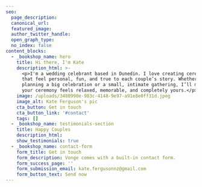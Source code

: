```yaml
---
seo:
  page_description:
  canonical_url:
  featured_image:
  author_twitter_handle:
  open_graph_type:
  no_index: false
content_blocks:
  - _bookshop_name: hero
    title: Hi there, I'm Kate
    description_html: >-
      <p>I'm a wedding celebrant based in Dunedin. I love creating ceremonies
      that feel personal, fun, and true to each couple’s story. Whether you’re
      planning a big celebration or a small, intimate gathering, I’ll make sure
      your ceremony feels relaxed, memorable, and completely yours.</p>
    image: /uploads/3480990e-983c-4148-9e97-a91e8e0ff31d.jpeg
    image_alt: Kate Ferguson's pic
    cta_button: Get in touch
    cta_button_link: '#contact'
    tags: []
  - _bookshop_name: testimonials-section
    title: Happy Couples
    description_html:
    show_testimonials: true
  - _bookshop_name: contact-form
    form_title: Get in touch
    form_description: Vonge comes with a built-in contact form.
    form_success_page: ''
    form_submission_email: kate.fergusonnz@gmail.com
    form_button_text: Send now
---
```

